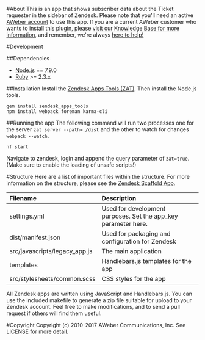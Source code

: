 #About
This is an app that shows subscriber data about the Ticket requester in the sidebar of Zendesk. Please note that you'll need an active [AWeber account](https://www.aweber.com) to use this app.
If you are a current AWeber customer who wants to install this plugin, please [visit our Knowledge Base for more information](https://help.aweber.com/entries/21911321-How-Do-I-Integrate-Zendesk-with-AWeber-), and remember, we're always [here to help!](https://www.aweber.com/contact-us.htm)

#Development

##Dependencies
 - [Node.js](https://nodejs.org/en/) == 7.9.0
 - [Ruby](https://www.ruby-lang.org/) >= 2.3.x

##Installation
Install the [Zendesk Apps Tools (ZAT)](https://github.com/zendesk/zendesk_apps_tools). Then install the Node.js tools.

```
gem install zendesk_apps_tools
npm install webpack foreman karma-cli
```

##Running the app
The following command will run two processes one for the server `zat server --path=./dist` and the other to watch for changes `webpack --watch`.

```
nf start
```
Navigate to zendesk, login and append the query parameter of `zat=true`. (Make sure to enable the loading of unsafe scripts!)

#Structure
Here are a list of important files within the structure. For more information on the structure, please see the [Zendesk Scaffold App](https://github.com/zendesk/app_scaffold/).

| Filename                      | Description                                                   |
|:------------------------------|:--------------------------------------------------------------|
| settings.yml                  | Used for development purposes. Set the app_key parameter here.|
| dist/manifest.json            | Used for packaging and configuration for Zendesk              |
| src/javascripts/legacy_app.js | The main application                                          |
| templates                     | Handlebars.js templates for the app                           |
| src/stylesheets/common.scss   | CSS styles for the app                                        |

All Zendesk apps are written using JavaScript and Handlebars.js.  You can use the included makefile to generate a zip file suitable for upload to your Zendesk account.  Feel free to make modifications, and to send a pull request if others will find them useful.

#Copyright
Copyright (c) 2010-2017 AWeber Communications, Inc. See LICENSE for more detail.
